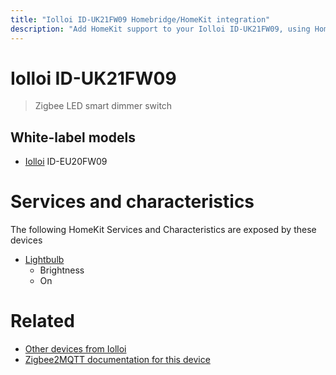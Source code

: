 ```yaml
---
title: "Iolloi ID-UK21FW09 Homebridge/HomeKit integration"
description: "Add HomeKit support to your Iolloi ID-UK21FW09, using Homebridge, Zigbee2MQTT and homebridge-z2m."
---
```

<!---
This file has been GENERATED using src/docgen/docgen.ts
DO NOT EDIT THIS FILE MANUALLY!
-->
# Iolloi ID-UK21FW09
> Zigbee LED smart dimmer switch


## White-label models
* [Iolloi](../index.md#iolloi) ID-EU20FW09

# Services and characteristics
The following HomeKit Services and Characteristics are exposed by
these devices

* [Lightbulb](../../light.md)
  * Brightness
  * On


# Related
* [Other devices from Iolloi](../index.md#iolloi)
* [Zigbee2MQTT documentation for this device](https://www.zigbee2mqtt.io/devices/ID-UK21FW09.html)